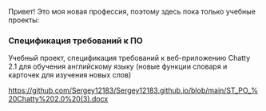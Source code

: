 Привет! Это моя новая профессия, поэтому здесь пока только учебные проекты:

### Спецификация требований к ПО
Учебный проект, спецификация требований к веб-приложению Chatty 2.1 для обучения английскому языку (новые функции словаря и карточек для изучения новых слов)

https://github.com/Sergey12183/Sergey12183.github.io/blob/main/ST_PO_%20Chatty%202.0%20(3).docx
